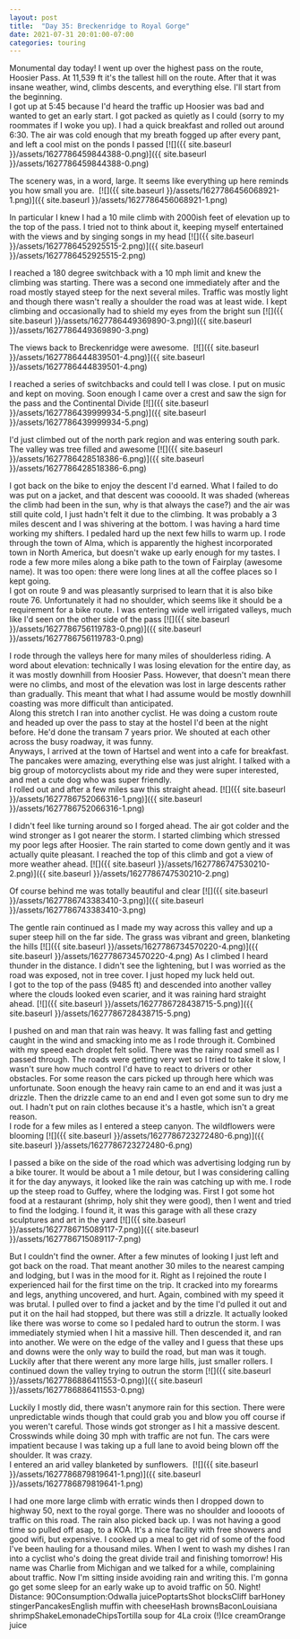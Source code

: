 ```yaml
---
layout: post
title:  "Day 35: Breckenridge to Royal Gorge"
date: 2021-07-31 20:01:00-07:00
categories: touring
---
```

Monumental day today! I went up over the highest pass on the route, Hoosier Pass. At 11,539 ft it's the tallest hill on the route. After that it was insane weather, wind, climbs descents, and everything else. I'll start from the beginning.  
I got up at 5:45 because I'd heard the traffic up Hoosier was bad and wanted to get an early start. I got packed as quietly as I could (sorry to my roommates if I woke you up). I had a quick breakfast and rolled out around 6:30. The air was cold enough that my breath fogged up after every pant, and left a cool mist on the ponds I passed
[![]({{ site.baseurl }}/assets/1627786459844388-0.png)]({{ site.baseurl }}/assets/1627786459844388-0.png)
  
The scenery was, in a word, large. It seems like everything up here reminds you how small you are. 
[![]({{ site.baseurl }}/assets/1627786456068921-1.png)]({{ site.baseurl }}/assets/1627786456068921-1.png)
  
In particular I knew I had a 10 mile climb with 2000ish feet of elevation up to the top of the pass. I tried not to think about it, keeping myself entertained with the views and by singing songs in my head
[![]({{ site.baseurl }}/assets/1627786452925515-2.png)]({{ site.baseurl }}/assets/1627786452925515-2.png)
  
I reached a 180 degree switchback with a 10 mph limit and knew the climbing was starting. There was a second one immediately after and the road mostly stayed steep for the next several miles. Traffic was mostly light and though there wasn't really a shoulder the road was at least wide. I kept climbing and occasionally had to shield my eyes from the bright sun
[![]({{ site.baseurl }}/assets/1627786449369890-3.png)]({{ site.baseurl }}/assets/1627786449369890-3.png)
  
The views back to Breckenridge were awesome. 
[![]({{ site.baseurl }}/assets/1627786444839501-4.png)]({{ site.baseurl }}/assets/1627786444839501-4.png)
  
I reached a series of switchbacks and could tell I was close. I put on music and kept on moving. Soon enough I came over a crest and saw the sign for the pass and the Continental Divide
[![]({{ site.baseurl }}/assets/1627786439999934-5.png)]({{ site.baseurl }}/assets/1627786439999934-5.png)
  
I'd just climbed out of the north park region and was entering south park. The valley was tree filled and awesome
[![]({{ site.baseurl }}/assets/1627786428518386-6.png)]({{ site.baseurl }}/assets/1627786428518386-6.png)
  
I got back on the bike to enjoy the descent I'd earned. What I failed to do was put on a jacket, and that descent was coooold. It was shaded (whereas the climb had been in the sun, why is that always the case?) and the air was still quite cold, I just hadn't felt it due to the climbing. It was probably a 3 miles descent and I was shivering at the bottom. I was having a hard time working my shifters. I pedaled hard up the next few hills to warm up. I rode through the town of Alma, which is apparently the highest incorporated town in North America, but doesn't wake up early enough for my tastes. I rode a few more miles along a bike path to the town of Fairplay (awesome name). It was too open: there were long lines at all the coffee places so I kept going.  
I got on route 9 and was pleasantly surprised to learn that it is also bike route 76. Unfortunately it had no shoulder, which seems like it should be a requirement for a bike route. I was entering wide well irrigated valleys, much like I'd seen on the other side of the pass
[![]({{ site.baseurl }}/assets/1627786756119783-0.png)]({{ site.baseurl }}/assets/1627786756119783-0.png)
  
I rode through the valleys here for many miles of shoulderless riding. A word about elevation: technically I was losing elevation for the entire day, as it was mostly downhill from Hoosier Pass. However, that doesn't mean there were no climbs, and most of the elevation was lost in large descents rather than gradually. This meant that what I had assume would be mostly downhill coasting was more difficult than anticipated.   
Along this stretch I ran into another cyclist. He was doing a custom route and headed up over the pass to stay at the hostel I'd been at the night before. He'd done the transam 7 years prior. We shouted at each other across the busy roadway, it was funny.   
Anyways, I arrived at the town of Hartsel and went into a cafe for breakfast. The pancakes were amazing, everything else was just alright. I talked with a big group of motorcyclists about my ride and they were super interested, and met a cute dog who was super friendly.   
I rolled out and after a few miles saw this straight ahead.
[![]({{ site.baseurl }}/assets/1627786752066316-1.png)]({{ site.baseurl }}/assets/1627786752066316-1.png)
  
I didn't feel like turning around so I forged ahead. The air got colder and the wind stronger as I got nearer the storm. I started climbing which stressed my poor legs after Hoosier. The rain started to come down gently and it was actually quite pleasant. I reached the top of this climb and got a view of more weather ahead.
[![]({{ site.baseurl }}/assets/1627786747530210-2.png)]({{ site.baseurl }}/assets/1627786747530210-2.png)
  
Of course behind me was totally beautiful and clear
[![]({{ site.baseurl }}/assets/1627786743383410-3.png)]({{ site.baseurl }}/assets/1627786743383410-3.png)
  
The gentle rain continued as I made my way across this valley and up a super steep hill on the far side. The grass was vibrant and green, blanketing the hills
[![]({{ site.baseurl }}/assets/1627786734570220-4.png)]({{ site.baseurl }}/assets/1627786734570220-4.png)
As I climbed I heard thunder in the distance. I didn't see the lightening, but I was worried as the road was exposed, not in tree cover. I just hoped my luck held out.   
I got to the top of the pass (9485 ft) and descended into another valley where the clouds looked even scarier, and it was raining hard straight ahead.
[![]({{ site.baseurl }}/assets/1627786728438715-5.png)]({{ site.baseurl }}/assets/1627786728438715-5.png)
  
I pushed on and man that rain was heavy. It was falling fast and getting caught in the wind and smacking into me as I rode through it. Combined with my speed each droplet felt solid. There was the rainy road smell as I passed through. The roads were getting very wet so I tried to take it slow, I wasn't sure how much control I'd have to react to drivers or other obstacles. For some reason the cars picked up through here which was unfortunate. Soon enough the heavy rain came to an end and it was just a drizzle. Then the drizzle came to an end and I even got some sun to dry me out. I hadn't put on rain clothes because it's a hastle, which isn't a great reason.   
I rode for a few miles as I entered a steep canyon. The wildflowers were blooming
[![]({{ site.baseurl }}/assets/1627786723272480-6.png)]({{ site.baseurl }}/assets/1627786723272480-6.png)
  
I passed a bike on the side of the road which was advertising lodging run by a bike tourer. It would be about a 1 mile detour, but I was considering calling it for the day anyways, it looked like the rain was catching up with me. I rode up the steep road to Guffey, where the lodging was. First I got some hot food at a restaurant (shrimp, holy shit they were good), then I went and tried to find the lodging. I found it, it was this garage with all these crazy sculptures and art in the yard
[![]({{ site.baseurl }}/assets/1627786715089117-7.png)]({{ site.baseurl }}/assets/1627786715089117-7.png)
  
But I couldn't find the owner. After a few minutes of looking I just left and got back on the road. That meant another 30 miles to the nearest camping and lodging, but I was in the mood for it. Right as I rejoined the route I experienced hail for the first time on the trip. It cracked into my forearms and legs, anything uncovered, and hurt. Again, combined with my speed it was brutal. I pulled over to find a jacket and by the time I'd pulled it out and put it on the hail had stopped, but there was still a drizzle. It actually looked like there was worse to come so I pedaled hard to outrun the storm. I was immediately stymied when I hit a massive hill. Then descended it, and ran into another. We were on the edge of the valley and I guess that these ups and downs were the only way to build the road, but man was it tough. Luckily after that there werent any more large hills, just smaller rollers. I continued down the valley trying to outrun the storm
[![]({{ site.baseurl }}/assets/1627786886411553-0.png)]({{ site.baseurl }}/assets/1627786886411553-0.png)
  
Luckily I mostly did, there wasn't anymore rain for this section. There were unpredictable winds though that could grab you and blow you off course if you weren't careful. Those winds got stronger as I hit a massive descent. Crosswinds while doing 30 mph with traffic are not fun. The cars were impatient because I was taking up a full lane to avoid being blown off the shoulder. It was crazy.   
I entered an arid valley blanketed by sunflowers. 
[![]({{ site.baseurl }}/assets/1627786879819641-1.png)]({{ site.baseurl }}/assets/1627786879819641-1.png)
  
I had one more large climb with erratic winds then I dropped down to highway 50, next to the royal gorge. There was no shoulder and loooots of traffic on this road. The rain also picked back up. I was not having a good time so pulled off asap, to a KOA. It's a nice facility with free showers and good wifi, but expensive. I cooked up a meal to get rid of some of the food I've been hauling for a thousand miles. When I went to wash my dishes I ran into a cyclist who's doing the great divide trail and finishing tomorrow! His name was Charlie from Michigan and we talked for a while, complaining about traffic. Now I'm sitting inside avoiding rain and writing this. I'm gonna go get some sleep for an early wake up to avoid traffic on 50. Night!  
Distance: 90Consumption:Odwalla juicePoptartsShot blocksCliff barHoney stingerPancakesEnglish muffin with cheeseHash brownsBaconLouisiana shrimpShakeLemonadeChipsTortilla soup for 4La croix (!)Ice creamOrange juice  

